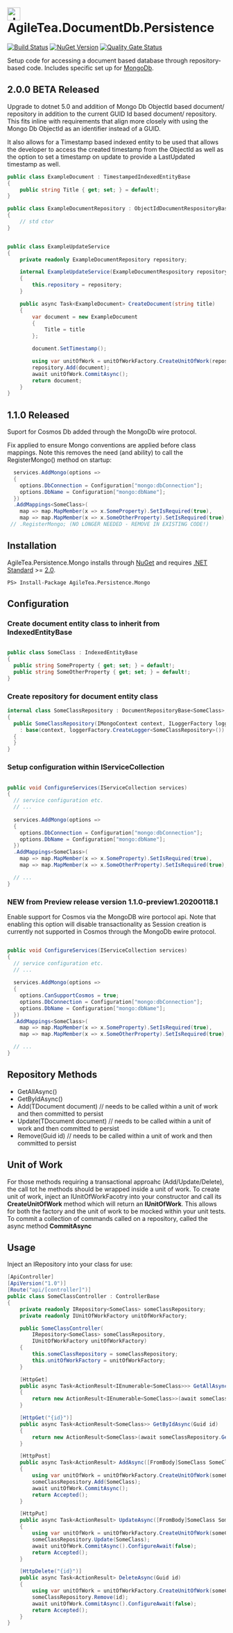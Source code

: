 # <img src="src/AgileTea.Persistence.Mongo/NugetIcon.png" alt="drawing" height="30"/> AgileTea.DocumentDb.Persistence

[![Build Status](https://agiletea.visualstudio.com/Agile%20Tea%20Document%20Db%20Persistence/_apis/build/status/agiletea.AgileTea.DocumentDb.Persistence?branchName=master)]()
[![NuGet Version](https://img.shields.io/nuget/v/AgileTea.Persistence.Mongo)](https://www.nuget.org/packages/AgileTea.Persistence.Mongo/)
[![Quality Gate Status](https://sonarcloud.io/api/project_badges/measure?project=agiletea_AgileTea.DocumentDb.Persistence&metric=alert_status)](https://sonarcloud.io/dashboard?id=agiletea_AgileTea.DocumentDb.Persistence)

Setup code for accessing  a document based database through repository-based code. Includes specific set up for [MongoDb][0].

## 2.0.0 BETA Released

Upgrade to dotnet 5.0 and addition of Mongo Db ObjectId based document/ repository in addition to the current GUID Id based document/ repository.
This fits inline with requirements that align more closely with using the Mongo Db ObjectId as an identifier instead of a GUID.

It also allows for a Timestamp based indexed entity to be used that allows the developer to access the created timestamp from the ObjectId as well as the option to set a timestamp on update to provide a LastUpdated timestamp as well.

```csharp
public class ExampleDocument : TimestampedIndexedEntityBase
{
    public string Title { get; set; } = default!;
}

public class ExampleDocumentRepository : ObjectIdDocumentRespositoryBase<ExampleDocument>
{
    // std ctor
}


public class ExampleUpdateService
{
    private readonly ExampleDocumentRepository repository;

    internal ExampleUpdateService(ExampleDocumentRespository repository)
    {
        this.repository = repository;
    }

    public async Task<ExampleDocument> CreateDocument(string title)
    {
        var document = new ExampleDocument
        {
            Title = title
        };

        document.SetTimestamp();

        using var unitOfWork = unitOfWorkFactory.CreateUnitOfWork(repository);
        repository.Add(document);
        await unitOfWork.CommitAsync();
        return document;
    }
}
```

## 1.1.0 Released

Suport for Cosmos Db added through the MongoDb wire protocol.

Fix applied to ensure Mongo conventions are applied before class mappings. Note this removes the need (and ability) to call the RegisterMongo() method on startup:

```csharp
  services.AddMongo(options =>
  {
    options.DbConnection = Configuration["mongo:dbConnection"];
    options.DbName = Configuration["mongo:dbName"];
  })
  .AddMappings<SomeClass>(
    map => map.MapMember(x => x.SomeProperty).SetIsRequired(true),
    map => map.MapMember(x => x.SomeOtherProperty).SetIsRequired(true);
 // .RegisterMongo; (NO LONGER NEEDED - REMOVE IN EXISTING CODE!)
```

## Installation

AgileTea.Persistence.Mongo installs through [NuGet][1] and requires [.NET Standard][2] >= [2.0][3].

```
PS> Install-Package AgileTea.Persistence.Mongo
```

## Configuration

### Create document entity class to inherit from **IndexedEntityBase**

```csharp

public class SomeClass : IndexedEntityBase
{
  public string SomeProperty { get; set; } = default!;
  public string SomeOtherProperty { get; set; } = default!;
}
```

### Create repository for document entity class
```csharp
internal class SomeClassRepository : DocumentRepositoryBase<SomeClass>, IRepository<SomeClass>
{
  public SomeClassRepository(IMongoContext context, ILoggerFactory loggerFactory)
    : base(context, loggerFactory.CreateLogger<SomeClassRepository>())
  {
  }
}
```
### Setup configuration within IServiceCollection

```csharp

public void ConfigureServices(IServiceCollection services)
{
  // service configuration etc.
  // ...
  
  services.AddMongo(options =>
  {
    options.DbConnection = Configuration["mongo:dbConnection"];
    options.DbName = Configuration["mongo:dbName"];
  })
  .AddMappings<SomeClass>(
    map => map.MapMember(x => x.SomeProperty).SetIsRequired(true),
    map => map.MapMember(x => x.SomeOtherProperty).SetIsRequired(true);

  // ...
}
```

### NEW from Preview release version 1.1.0-preview1.20200118.1

Enable support for Cosmos via the MongoDB wire portocol api. Note that enabling this option will disable transactionality as Session creation is currently not supported in Cosmos through the MongoDb ewire protocol.

```csharp

public void ConfigureServices(IServiceCollection services)
{
  // service configuration etc.
  // ...
  
  services.AddMongo(options =>
  {
    options.CanSupportCosmos = true;
    options.DbConnection = Configuration["mongo:dbConnection"];
    options.DbName = Configuration["mongo:dbName"];
  })
  .AddMappings<SomeClass>(
    map => map.MapMember(x => x.SomeProperty).SetIsRequired(true),
    map => map.MapMember(x => x.SomeOtherProperty).SetIsRequired(true);

  // ...
}
```

## Repository Methods

- GetAllAsync()
- GetByIdAsync()
- Add(TDocument document) // needs to be called within a unit of work and then committed to persist
- Update(TDocument document) // needs to be called within a unit of work and then committed to persist
- Remove(Guid id) // needs to be called within a unit of work and then committed to persist

## Unit of Work

For those methods requiring a transactional approahc (Add/Update/Delete), the call tot he methods should be wrapped inside a unit of work.
To create  unit of work, inject an IUnitOfWorkFacotry into your constructor and call its **CreateUnitOfWork** method which will return an **IUnitOfWork**. 
This allows for both the factory and the unit of work to be mocked within your unit tests.
To commit a collection of commands called on a repository, called the async method **CommitAsync**

## Usage

Inject an IRepository<T> into your class for use:
```csharp
[ApiController]
[ApiVersion("1.0")]
[Route("api/[controller]")]
public class SomeClassController : ControllerBase
{
    private readonly IRepository<SomeClass> someClassRepository;
    private readonly IUnitOfWorkFactory unitOfWorkFactory;

    public SomeClassController(
        IRepository<SomeClass> someClassRepository,
        IUnitOfWorkFactory unitOfWorkFactory)
    {
        this.someClassRepository = someClassRepository;
        this.unitOfWorkFactory = unitOfWorkFactory;
    }

    [HttpGet]
    public async Task<ActionResult<IEnumerable<SomeClass>>> GetAllAsync()
    {
        return new ActionResult<IEnumerable<SomeClass>>(await someClassRepository.GetAllAsync().ConfigureAwait(false));
    }

    [HttpGet("{id}")]
    public async Task<ActionResult<SomeClass>> GetByIdAsync(Guid id)
    {
        return new ActionResult<SomeClass>(await someClassRepository.GetByIdAsync(id).ConfigureAwait(false));
    }

    [HttpPost]
    public async Task<ActionResult> AddAsync([FromBody]SomeClass SomeClass)
    {
        using var unitOfWork = unitOfWorkFactory.CreateUnitOfWork(someClassRepository);
        someClassRepository.Add(SomeClass);
        await unitOfWork.CommitAsync();
        return Accepted();
    }

    [HttpPut]
    public async Task<ActionResult> UpdateAsync([FromBody]SomeClass SomeClass)
    {
        using var unitOfWork = unitOfWorkFactory.CreateUnitOfWork(someClassRepository);
        someClassRepository.Update(SomeClass);
        await unitOfWork.CommitAsync().ConfigureAwait(false);
        return Accepted();
    }

    [HttpDelete("{id}")]
    public async Task<ActionResult> DeleteAsync(Guid id)
    {
        using var unitOfWork = unitOfWorkFactory.CreateUnitOfWork(someClassRepository);
        someClassRepository.Remove(id);
        await unitOfWork.CommitAsync().ConfigureAwait(false);
        return Accepted();
    }
}
```


[0]: https://www.mongodb.com/
[1]: https://www.nuget.org/packages/AgileTea.Persistence.Mongo
[2]: https://docs.microsoft.com/en-us/dotnet/standard/net-standard
[3]: https://github.com/dotnet/standard/blob/master/docs/versions/netstandard2.0.md
